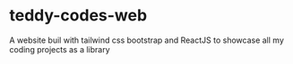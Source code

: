 # teddy-codes-web
A website buil with tailwind css bootstrap and ReactJS to showcase all my coding projects as a library 
